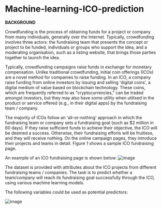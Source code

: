 # Machine-learning-ICO-prediction

**BACKGROUND**

Crowdfunding is the process of obtaining funds for a project or company from many individuals, generally over the Internet. Typically, crowdfunding involves three actors: the fundraising team that presents the concept or project to be funded, individuals or groups who support the idea, and a moderating organisation, such as a listing website, that brings those parties together to launch the idea.

Typically, crowdfunding campaigns raise funds in exchange for monetary compensation. Unlike traditional crowdfunding, initial coin offerings (ICOs) are a novel method for companies to raise funding. In an ICO, a company raise funding from online investors by issuing and selling 'digital coins', a digital medium of value based on blockchain technology. These coins, which are frequently referred to as "cryptocurrencies," can be traded amongst investors, but they may also have some utility when utilised in the product or service offered (e.g., in their digital apps) by the fundraising team / company.

The majority of ICOs follow an 'all-or-nothing' approach in which the fundraising team or company sets a fundraising goal (such as $2 million in 60 days). If they raise sufficient funds to achieve their objective, the ICO will be deemed a success. Otherwise, their fundraising efforts will be fruitless, and they will receive nothing. On the online campaign pages, they introduce their projects and teams in detail. Figure 1 shows a sample ICO fundraising page.

An example of an ICO fundraising page is shown below:
![image](https://github.com/user-attachments/assets/75aaf6d1-99f2-474e-bdda-29135ef3c579)

The dataset is provided with attributes about the ICO projects from different fundraising teams / companies. The task is to predict whether a team/company will reach its fundraising goal successfully through the ICO, using various machine learning models. 

The following variables could be used as potential predictors:

![image](https://github.com/user-attachments/assets/5373ce6e-ba70-4051-8e33-64e261a5757c)

